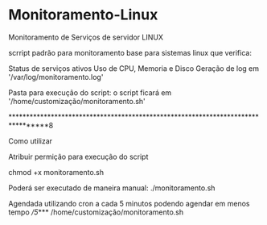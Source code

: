 # Monitoramento-Linux
Monitoramento de Serviços de servidor LINUX

scrript padrão para monitoramento base para sistemas linux que verifica:

Status de serviços ativos
Uso de CPU, Memoria e Disco
Geração de log em '/var/log/monitoramento.log'

Pasta para execução do script:
o script ficará em '/home/customização/monitoramento.sh'

*********************************************************************************8

Como utilizar

Atribuir permição para execução do script

chmod +x monitoramento.sh

Poderá ser executado de maneira manual:
./monitoramento.sh

Agendada utilizando cron a cada 5 minutos podendo agendar em menos tempo
*/5**** /home/customização/monitoramento.sh